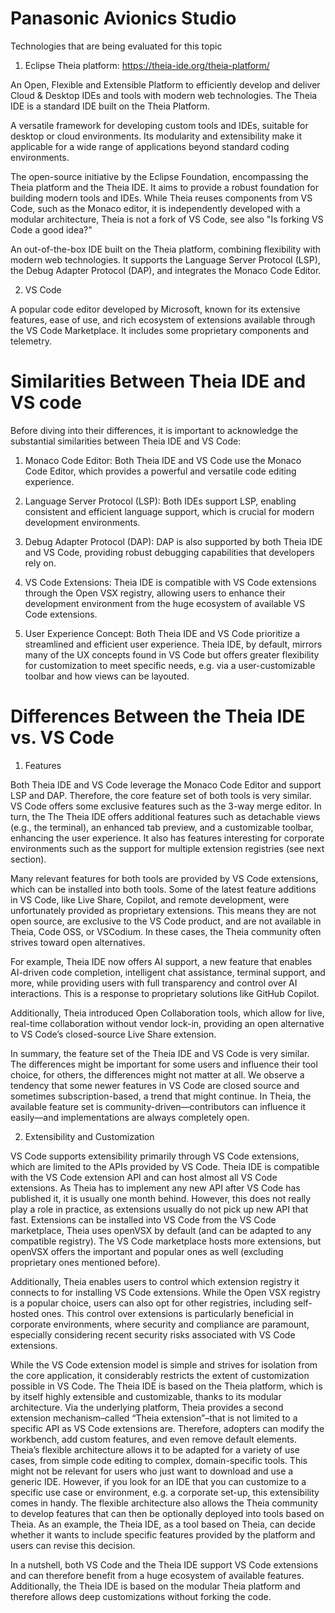 # Panasonic Avionics Studio

Technologies that are being evaluated for this topic
1. Eclipse Theia platform: https://theia-ide.org/theia-platform/

An Open, Flexible and Extensible Platform to efficiently develop and deliver Cloud & Desktop IDEs and tools with modern web technologies. The Theia IDE is a standard IDE built on the Theia Platform.

A versatile framework for developing custom tools and IDEs, suitable for desktop or cloud environments. Its modularity and extensibility make it applicable for a wide range of applications beyond standard coding environments.

The open-source initiative by the Eclipse Foundation, encompassing the Theia platform and the Theia IDE. It aims to provide a robust foundation for building modern tools and IDEs. While Theia reuses components from VS Code, such as the Monaco editor, it is independently developed with a modular architecture, Theia is not a fork of VS Code, see also "Is forking VS Code a good idea?"

An out-of-the-box IDE built on the Theia platform, combining flexibility with modern web technologies. It supports the Language Server Protocol (LSP), the Debug Adapter Protocol (DAP), and integrates the Monaco Code Editor.

2. VS Code

A popular code editor developed by Microsoft, known for its extensive features, ease of use, and rich ecosystem of extensions available through the VS Code Marketplace. It includes some proprietary components and telemetry.

# Similarities Between Theia IDE and VS code

Before diving into their differences, it is important to acknowledge the substantial similarities between Theia IDE and VS Code:

1. Monaco Code Editor: Both Theia IDE and VS Code use the Monaco Code Editor, which provides a powerful and versatile code editing experience.

2. Language Server Protocol (LSP): Both IDEs support LSP, enabling consistent and efficient language support, which is crucial for modern development environments.

3. Debug Adapter Protocol (DAP): DAP is also supported by both Theia IDE and VS Code, providing robust debugging capabilities that developers rely on.

4. VS Code Extensions: Theia IDE is compatible with VS Code extensions through the Open VSX registry, allowing users to enhance their development environment from the huge ecosystem of available VS Code extensions.

5. User Experience Concept: Both Theia IDE and VS Code prioritize a streamlined and efficient user experience. Theia IDE, by default, mirrors many of the UX concepts found in VS Code but offers greater flexibility for customization to meet specific needs, e.g. via a user-customizable toolbar and how views can be layouted.

# Differences Between the Theia IDE vs. VS Code

1. Features

Both Theia IDE and VS Code leverage the Monaco Code Editor and support LSP and DAP. Therefore, the core feature set of both tools is very similar. VS Code offers some exclusive features such as the 3-way merge editor. In turn, the The Theia IDE offers additional features such as detachable views (e.g., the terminal), an enhanced tab preview, and a customizable toolbar, enhancing the user experience. It also has features interesting for corporate environments such as the support for multiple extension registries (see next section).

Many relevant features for both tools are provided by VS Code extensions, which can be installed into both tools. Some of the latest feature additions in VS Code, like Live Share, Copilot, and remote development, were unfortunately provided as proprietary extensions. This means they are not open source, are exclusive to the VS Code product, and are not available in Theia, Code OSS, or VSCodium. In these cases, the Theia community often strives toward open alternatives.

For example, Theia IDE now offers AI support, a new feature that enables AI-driven code completion, intelligent chat assistance, terminal support, and more, while providing users with full transparency and control over AI interactions. This is a response to proprietary solutions like GitHub Copilot.

Additionally, Theia introduced Open Collaboration tools, which allow for live, real-time collaboration without vendor lock-in, providing an open alternative to VS Code’s closed-source Live Share extension.

In summary, the feature set of the Theia IDE and VS Code is very similar. The differences might be important for some users and influence their tool choice, for others, the differences might not matter at all. We observe a tendency that some newer features in VS Code are closed source and sometimes subscription-based, a trend that might continue. In Theia, the available feature set is community-driven—contributors can influence it easily—and implementations are always completely open.

2. Extensibility and Customization

VS Code supports extensibility primarily through VS Code extensions, which are limited to the APIs provided by VS Code. Theia IDE is compatible with the VS Code extension API and can host almost all VS Code extensions. As Theia has to implement any new API after VS Code has published it, it is usually one month behind. However, this does not really play a role in practice, as extensions usually do not pick up new API that fast. Extensions can be installed into VS Code from the VS Code marketplace, Theia uses openVSX by default (and can be adapted to any compatible registry). The VS Code marketplace hosts more extensions, but openVSX offers the important and popular ones as well (excluding proprietary ones mentioned before).

Additionally, Theia enables users to control which extension registry it connects to for installing VS Code extensions. While the Open VSX registry is a popular choice, users can also opt for other registries, including self-hosted ones. This control over extensions is particularly beneficial in corporate environments, where security and compliance are paramount, especially considering recent security risks associated with VS Code extensions.

While the VS Code extension model is simple and strives for isolation from the core application, it considerably restricts the extent of customization possible in VS Code. The Theia IDE is based on the Theia platform, which is by itself highly extensible and customizable, thanks to its modular architecture. Via the underlying platform, Theia provides a second extension mechanism–called “Theia extension”–that is not limited to a specific API as VS Code extensions are. Therefore, adopters can modify the workbench, add custom features, and even remove default elements. Theia’s flexible architecture allows it to be adapted for a variety of use cases, from simple code editing to complex, domain-specific tools. This might not be relevant for users who just want to download and use a generic IDE. However, if you look for an IDE that you can customize to a specific use case or environment, e.g. a corporate set-up, this extensibility comes in handy. The flexible architecture also allows the Theia community to develop features that can then be optionally deployed into tools based on Theia. As an example, the Theia IDE, as a tool based on Theia, can decide whether it wants to include specific features provided by the platform and users can revise this decision.


In a nutshell, both VS Code and the Theia IDE support VS Code extensions and can therefore benefit from a huge ecosystem of available features. Additionally, the Theia IDE is based on the modular Theia platform and therefore allows deep customizations without forking the code.
